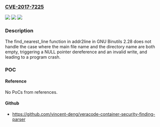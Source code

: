 ### [CVE-2017-7225](https://cve.mitre.org/cgi-bin/cvename.cgi?name=CVE-2017-7225)
![](https://img.shields.io/static/v1?label=Product&message=n%2Fa&color=blue)
![](https://img.shields.io/static/v1?label=Version&message=n%2Fa&color=blue)
![](https://img.shields.io/static/v1?label=Vulnerability&message=n%2Fa&color=brighgreen)

### Description

The find_nearest_line function in addr2line in GNU Binutils 2.28 does not handle the case where the main file name and the directory name are both empty, triggering a NULL pointer dereference and an invalid write, and leading to a program crash.

### POC

#### Reference
No PoCs from references.

#### Github
- https://github.com/vincent-deng/veracode-container-security-finding-parser

